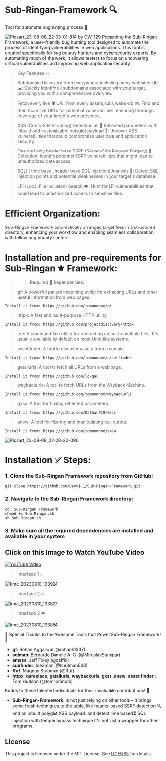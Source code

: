 # Sub-Ringan-Framework 🔍
Tool for automate bughunting process 🍭.

![Picsart_23-08-08_22-03-01-814](https://github.com/DevVj-1/Sub-Ringan-Framework/assets/106962581/a00e8f43-2d20-43ea-922e-c8cc3da42fd7)
by CW-129 
Presenting the Sub-Ringan Framework, a user-friendly bug hunting tool designed to automate the process of identifying vulnerabilities in web applications. This tool is created specifically for bug bounty hunters and cybersecurity experts, By automating much of the work, it allows testers to focus on uncovering critical vulnerabilities and improving web application security.
> Key Features 💀:

> Subdomain  Discovery from everywhere including many websites-db ☁:
Quickly identify all subdomains associated with your target, providing you with a comprehensive overview.

> Fetch every live 🕷 URL from every assets,subs,webs-db 🕸:
Find and then Scan live URLs for potential vulnerabilities, ensuring thorough coverage of your target's web presence.

> XSS (Cross-Site Scripting) Detection all 👑 Reflected parameters with inbuild and customizable polyglot payload 🦄: 
Uncover XSS vulnerabilities that could compromise user data and application security.

> One and only header base SSRF (Server-Side Request Forgery) 🔎 Detection:
Identify potential SSRF vulnerabilities that might lead to unauthorized data access.

> SQLi ( time base , header base SQL Injection) Analysis 🌈:
Detect SQL injection points and potential weaknesses in your target's database.

> LFI (Local File Inclusion) Search 👁:
Hunt for LFI vulnerabilities that could lead to unauthorized access to sensitive files.


# Efficient Organization:
Sub-Ringan Framework automatically arranges target files in a structured directory, enhancing your workflow and enabling seamless collaboration with fellow bug bounty hunters.

# Installation and pre-requirements for Sub-Ringan ⚜️ Framework:

>> Required 🛐 Dependencies:

> gf: A powerful pattern-matching utility for extracting URLs and other useful information from web pages. 
```
Install it from: https://github.com/tomnomnom/gf
```
> httpx: A fast and multi-purpose HTTP utility. 
```
Install it from: https://github.com/projectdiscovery/httpx
```
> tee: A command-line utility for redirecting output to multiple files. It's usually available by default on most Unix-like systems.


> assetfinder: A tool to discover assets from a domain.
```
Install it from: https://github.com/tomnomnom/assetfinder
```
> getallurls: A tool to fetch all URLs from a web page.
```
Install it from: https://github.com/lc/gau
```
> waybackurls: A tool to fetch URLs from the Wayback Machine. 
```
Install it from: https://github.com/tomnomnom/waybackurls
```
> gxss: A tool for finding reflected parameters. 
```
Install it from: https://github.com/KathanP19/Gxss
```
> anew: A tool for filtering and manipulating text output.
```
Install it from: https://github.com/tomnomnom/anew
```
![Picsart_23-08-08_22-08-30-090](https://github.com/DevVj-1/Sub-Ringan-Framework/assets/106962581/e048d639-2bb5-4818-a754-64b2165944c6)

# Installation ✅ Steps:

### 1. Clone the Sub-Ringan Framework repository from GitHub:

```
git clone https://github.com/DevVj-1/Sub-Ringan-Framework.git
```
### 2. Navigate to the Sub-Ringan Framework directory:
```
cd  Sub-Ringan Framework 
chmod +x Sub-Ringan.sh
sh Sub-Ringan.sh
```
### 3. Make sure all the required dependencies are installed and available in your system

##  Click on this Image to Watch YouTube Video

[![YouTube Video](https://img.youtube.com/vi/19MVxXFJxwc/0.jpg)](https://www.youtube.com/watch?v=19MVxXFJxwc)

> Interface 1 💧

 ![kmc_20230810_133924](https://github.com/DevVj-1/Sub-Ringan-Framework/assets/106962581/28457274-f181-4d73-be61-1570c5f3e17a)


> Interface 2 🔥

![kmc_20230810_133827](https://github.com/DevVj-1/Sub-Ringan-Framework/assets/106962581/e3d4c193-5830-488b-b9cd-1b6d248d3a3d)


> Interface 3 ☘️

![kmc_20230810_133854](https://github.com/DevVj-1/Sub-Ringan-Framework/assets/106962581/e169d552-3c1b-4848-8fce-b9d2b552cc25)

🙌 Special Thanks to the Awesome Tools that Power Sub-Ringan Framework! 🙌

- **gf**: Rohan Aggarwal (@rohank1337)
- **sqlmap**: Bernardo Damele A. G. (@MiroslavStampar)
- **amass**: Jeff Foley (@caffix)
- **subfinder**: Ice3man (@Ice3man543)
- **ffuf**: Magnus Stubman (@ffuf)
- **httpx**, **qsreplace**, **getallurls**, **waybackurls**, **gxss** ,**anew**, **asset finder** : Tom Hudson (@tomnomnom)

Kudos to these talented individuals for their invaluable contributions! 🌟

- **Sub-Ringan-Framework**:  is  not just relying on other tools – it brings some fresh techniques to the table, like header-based SSRF detection 🔍 and an inbuilt polyglot XSS payload. 
and detect time based⏳ SQL injection with temper bypass  technique
It's not just a wrapper for other programs.

## License

This project is licensed under the MIT License. See [LICENSE](LICENSE) for details.


